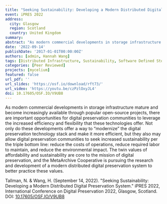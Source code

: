 ```yaml
---
title: "Seeking Sustainability: Developing a Modern Distributed Digital Preservation System."
event: iPRES 2022
address:
  city: Glasgow
  region: Scotland
  country: United Kingdom
summary:
abstract: "As modern commercial developments in storage infrastructure mature and become increasingly available through popular open-source projects, there are important opportunities for digital preservation communities to leverage the increased efficiency and flexibility that these technologies offer. Not only do these developments offer a way to “modernize” the digital preservation technology stack and make it more efficient, but they also may allow digital preservation communities to seek increased sustainability per the triple bottom line: reduce the costs of operations, reduce required labor to maintain, and reduce the environmental impact. The twin values of affordability and sustainability are core to the mission of digital preservation, and the MetaArchive Cooperative is pursuing the research and development of a modern distributed digital preservation system to better practice these values."
date: '2022-09-14'
publishDate: '2017-01-01T00:00:00Z'
authors: [admin, Hannah Wang]
tags: [Distributed Infrastructure, Sustainability, Software Defined Storage, MetaArchive]
categories: [Peer Reviewed]
projects: [mycelium]
featured: false
url_pdf: ''
url_slides: 'https://osf.io/download/rft73/'
url_video: 'https://youtu.be/czPzlOxyJL4'
doi: 10.17605/OSF.IO/V9UB8
---
```

As modern commercial developments in storage infrastructure mature and become increasingly available through popular open-source projects, there are important opportunities for digital preservation communities to leverage the increased efficiency and flexibility that these technologies offer. Not only do these developments offer a way to “modernize” the digital preservation technology stack and make it more efficient, but they also may allow digital preservation communities to seek increased sustainability per the triple bottom line: reduce the costs of operations, reduce required labor to maintain, and reduce the environmental impact. The twin values of affordability and sustainability are core to the mission of digital preservation, and the MetaArchive Cooperative is pursuing the research and development of a modern distributed digital preservation system to better practice these values.

Tallman, N. & Wang, H. (September 14, 2022). "Seeking Sustainability: Developing a Modern Distributed Digital Preservation System." iPRES 2022, International Conference on Digital Preservation 2022,
Glasgow, Scotland. DOI: [10.17605/OSF.IO/V9UB8](https://doi.org/10.17605/OSF.IO/V9UB8)